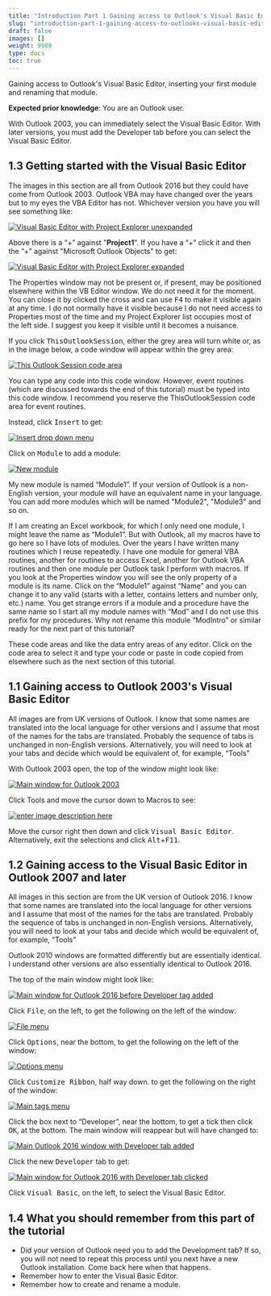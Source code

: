 ```yaml
---
title: "Introduction Part 1 Gaining access to Outlook's Visual Basic Editor"
slug: "introduction-part-1-gaining-access-to-outlooks-visual-basic-editor"
draft: false
images: []
weight: 9989
type: docs
toc: true
---
```


Gaining access to Outlook's Visual Basic Editor, inserting your first module and renaming that module.

**Expected prior knowledge**: You are an Outlook user.

With Outlook 2003, you can immediately select the Visual Basic Editor. With later versions, you must add the Developer tab before you can select the Visual Basic Editor.


## 1.3 Getting started with the Visual Basic Editor
The images in this section are all from Outlook 2016 but they could have come from Outlook 2003. Outlook VBA may have changed over the years but to my eyes the VBA Editor has not. Whichever version you have you will see something like:

[![Visual Basic Editor with Project Explorer unexpanded][1]][1]

Above there is a “+” against "**Project1**". If you have a “+” click it and then the “+” against "Microsoft Outlook Objects" to get:

[![Visual Basic Editor with Project Explorer expanded][2]][2]

The Properties window may not be present or, if present, may be positioned elsewhere within the VB Editor window. We do not need it for the moment. You can close it by clicked the cross and can use <kbd>F4</kbd> to make it visible again at any time. I do not normally have it visible because I do not need access to Properties most of the time and my Project Explorer list occupies most of the left side. I suggest you keep it visible until it becomes a nuisance.

If you click <kbd>ThisOutlookSession</kbd>, either the grey area will turn white or, as in the image below, a code window will appear within the grey area:

[![This Outlook Session code area][3]][3]

You can type any code into this code window. However, event routines (which are discussed towards the end of this tutorial) must be typed into this code window. I recommend you reserve the ThisOutlookSession code area for event routines.

Instead, click <kbd>Insert</kbd> to get:

[![Insert drop down menu][4]][4]

Click on <kbd>Module</kbd> to add a module:

[![New module][5]][5]

My new module is named “Module1”. If your version of Outlook is a non-English version, your module will have an equivalent name in your language. You can add more modules which will be named "Module2", "Module3" and so on.

If I am creating an Excel workbook, for which I only need one module, I might leave the name as “Module1”. But with Outlook, all my macros have to go here so I have lots of modules. Over the years I have written many routines which I reuse repeatedly. I have one module for general VBA routines, another for routines to access Excel, another for Outlook VBA routines and then one module per Outlook task I perform with macros. If you look at the Properties window you will see the only property of a module is its name. Click on the “Module1” against “Name” and you can change it to any valid (starts with a letter, contains letters and number only, etc.) name. You get strange errors if a module and a procedure have the same name so I start all my module names with “Mod” and I do not use this prefix for my procedures. Why not rename this module “ModIntro” or similar ready for the next part of this tutorial?

These code areas and like the data entry areas of any editor. Click on the code area to select it and type your code or paste in code copied from elsewhere such as the next section of this tutorial. 

  [1]: https://i.stack.imgur.com/pmWlq.png
  [2]: https://i.stack.imgur.com/5JGfd.png
  [3]: https://i.stack.imgur.com/KqL9T.png
  [4]: https://i.stack.imgur.com/YI3SI.png
  [5]: https://i.stack.imgur.com/4C6Oy.png

## 1.1 Gaining access to Outlook 2003's Visual Basic Editor
All images are from UK versions of Outlook. I know that some names are translated into the local language for other versions and I assume that most of the names for the tabs are translated. Probably the sequence of tabs is unchanged in non-English versions. Alternatively, you will need to look at your tabs and decide which would be equivalent of, for example, “Tools”

With Outlook 2003 open, the top of the window might look like:

[![Main window for Outlook 2003][1]][1]



Click Tools and move the cursor down to Macros to see:

[![enter image description here][2]][2]

Move the cursor right then down and click <kbd>Visual Basic Editor</kbd>. Alternatively, exit the selections and click <kbd>Alt</kbd>+<kbd>F11</kbd>.


  [1]: https://i.stack.imgur.com/brDHk.png
  [2]: https://i.stack.imgur.com/0riBk.png

## 1.2 Gaining access to the Visual Basic Editor in Outlook 2007 and later
All images in this section are from the UK version of Outlook 2016. I know that some names are translated into the local language for other versions and I assume that most of the names for the tabs are translated. Probably the sequence of tabs is unchanged in non-English versions. Alternatively, you will need to look at your tabs and decide which would be equivalent of, for example, “Tools”

Outlook 2010 windows are formatted differently but are essentially identical. I understand other versions are also essentially identical to Outlook 2016.

The top of the main window might look like:

[![Main window for Outlook 2016 before Developer tag added][1]][1]

Click <kbd>File</kbd>, on the left, to get the following on the left of the window:

[![File menu][2]][2]

Click <kbd>Options</kbd>, near the bottom, to get the following on the left of the window:

[![Options menu][3]][3]

Click <kbd>Customize Ribbon</kbd>, half way down. to get the following on the right of the window:

[![Main tags menu][4]][4]

Click the box next to “Developer”, near the bottom, to get a tick then click <kbd>OK</kbd>, at the bottom. The main window will reappear but will have changed to:

[![Main Outlook 2016 window with Developer tab added][5]][5]

Click the new <kbd>Developer</kbd> tab to get:

[![Main window for Outlook 2016 with Developer tab clicked][6]][6]

Click <kbd>Visual Basic</kbd>, on the left, to select the Visual Basic Editor.

  [1]: https://i.stack.imgur.com/OM58e.png
  [2]: https://i.stack.imgur.com/wfzPq.png
  [3]: https://i.stack.imgur.com/tPURF.png
  [4]: https://i.stack.imgur.com/Aasvy.png
  [5]: https://i.stack.imgur.com/EXPKy.png
  [6]: https://i.stack.imgur.com/DEqjB.png

## 1.4 What you should remember from this part of the tutorial
  * Did your version of Outlook need you to add the Development tab? If so, you will not need to repeat this process until you next have a new Outlook installation. Come back here when that happens.
  * Remember how to enter the Visual Basic Editor.
  * Remember how to create and rename a module.


